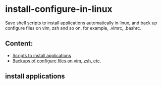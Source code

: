 # install-configure-in-linux
Save shell scripts to install applications automatically in linux, and back up configure files on vim, zsh and so on, for example, .vimrc, .bashrc. 
## Content: 
- [Scripts to install applications](#Scripts-to-install-applications)
- [Backups of configure files on vim, zsh, etc.](#2)

## install applications
